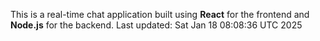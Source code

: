 This is a real-time chat application built using **React** for the frontend and **Node.js** for the backend.
Last updated: Sat Jan 18 08:08:36 UTC 2025
